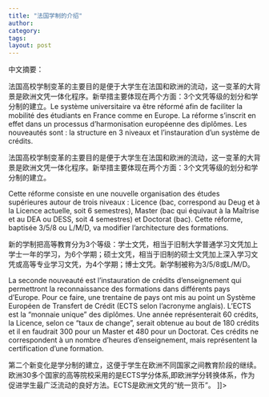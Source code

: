 ```yaml
---
title: "法国学制的介绍"
author:
category: 
tags: 
layout: post
---
```



中文摘要：

法国高校学制变革的主要目的是便于大学生在法国和欧洲的流动，这一变革的大背景是欧洲文凭一体化程序。新举措主要体现在两个方面：3个文凭等级的划分和学分制的建立。Le système universitaire va être réformé afin de faciliter la mobilité des étudiants en France comme en Europe. La réforme s’inscrit en effet dans un processus d’harmonisation européenne des diplômes. Les nouveautés sont : la structure en 3 niveaux et l’instauration d’un système de crédits.

法国高校学制变革的主要目的是便于大学生在法国和欧洲的流动，这一变革的大背景是欧洲文凭一体化程序。新举措主要体现在两个方面：3个文凭等级的划分和学分制的建立。

Cette réforme consiste en une nouvelle organisation des études supérieures autour de trois niveaux : Licence (bac, correspond au Deug et à la Licence actuelle, soit 6 semestres), Master (bac qui équivaut à la Maîtrise et au DEA ou DESS, soit 4 semestres) et Doctorat (bac). Cette réforme, baptisée 3/5/8 ou L/M/D, va modifier l’architecture des formations. 

新的学制把高等教育分为3个等级：学士文凭，相当于旧制大学普通学习文凭加上学士一年的学习，为6个学期；硕士文凭，相当于旧制的硕士文凭加上深入学习文凭或高等专业学习文凭，为4个学期；博士文凭。新学制被称为3/5/8或L/M/D。

La seconde nouveauté est l’instauration de crédits d’enseignement qui permettront la reconnaissance des formations dans différents pays d’Europe. Pour ce faire, une trentaine de pays ont mis au point un Système Européen de Transfert de Crédit (ECTS selon l’acronyme anglais). L’ECTS est la “monnaie unique” des diplômes. Une année représenterait 60 crédits, la Licence, selon ce “taux de change”, serait obtenue au bout de 180 crédits et il en faudrait 300 pour un Master et 480 pour un Doctorat. Ces crédits ne correspondent à un nombre d’heures d’enseignement, mais représentent la certification d’une formation.

第二个新变化是学分制的建立，这便于学生在欧洲不同国家之间教育阶段的继续。欧洲30多个国家的高等院校采用的是ECTS学分体系,即欧洲学分转换体系，作为促进学生最广泛流动的良好方法。ECTS是欧洲文凭的“统一货币”。 ]]>

